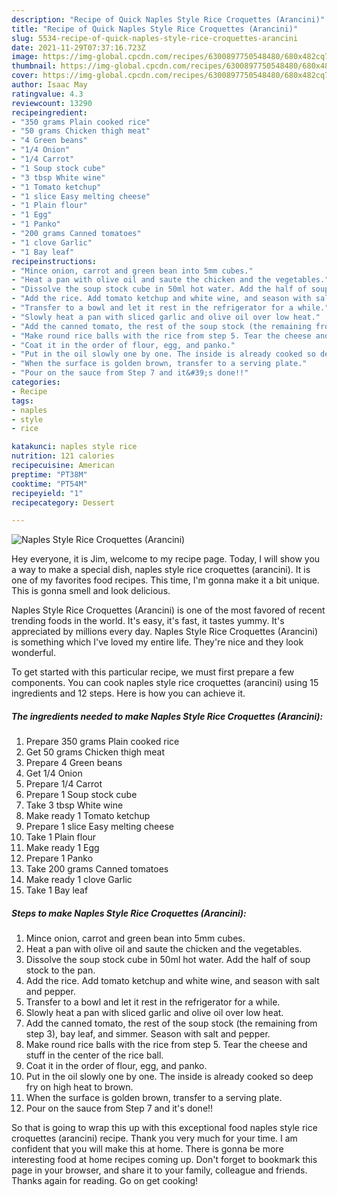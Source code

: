 ```yaml
---
description: "Recipe of Quick Naples Style Rice Croquettes (Arancini)"
title: "Recipe of Quick Naples Style Rice Croquettes (Arancini)"
slug: 5534-recipe-of-quick-naples-style-rice-croquettes-arancini
date: 2021-11-29T07:37:16.723Z
image: https://img-global.cpcdn.com/recipes/6300897750548480/680x482cq70/naples-style-rice-croquettes-arancini-recipe-main-photo.jpg
thumbnail: https://img-global.cpcdn.com/recipes/6300897750548480/680x482cq70/naples-style-rice-croquettes-arancini-recipe-main-photo.jpg
cover: https://img-global.cpcdn.com/recipes/6300897750548480/680x482cq70/naples-style-rice-croquettes-arancini-recipe-main-photo.jpg
author: Isaac May
ratingvalue: 4.3
reviewcount: 13290
recipeingredient:
- "350 grams Plain cooked rice"
- "50 grams Chicken thigh meat"
- "4 Green beans"
- "1/4 Onion"
- "1/4 Carrot"
- "1 Soup stock cube"
- "3 tbsp White wine"
- "1 Tomato ketchup"
- "1 slice Easy melting cheese"
- "1 Plain flour"
- "1 Egg"
- "1 Panko"
- "200 grams Canned tomatoes"
- "1 clove Garlic"
- "1 Bay leaf"
recipeinstructions:
- "Mince onion, carrot and green bean into 5mm cubes."
- "Heat a pan with olive oil and saute the chicken and the vegetables."
- "Dissolve the soup stock cube in 50ml hot water. Add the half of soup stock to the pan."
- "Add the rice. Add tomato ketchup and white wine, and season with salt and pepper."
- "Transfer to a bowl and let it rest in the refrigerator for a while."
- "Slowly heat a pan with sliced garlic and olive oil over low heat."
- "Add the canned tomato, the rest of the soup stock (the remaining from step 3), bay leaf, and simmer. Season with salt and pepper."
- "Make round rice balls with the rice from step 5. Tear the cheese and stuff in the center of the rice ball."
- "Coat it in the order of flour, egg, and panko."
- "Put in the oil slowly one by one. The inside is already cooked so deep fry on high heat to brown."
- "When the surface is golden brown, transfer to a serving plate."
- "Pour on the sauce from Step 7 and it&#39;s done!!"
categories:
- Recipe
tags:
- naples
- style
- rice

katakunci: naples style rice 
nutrition: 121 calories
recipecuisine: American
preptime: "PT38M"
cooktime: "PT54M"
recipeyield: "1"
recipecategory: Dessert

---
```



![Naples Style Rice Croquettes (Arancini)](https://img-global.cpcdn.com/recipes/6300897750548480/680x482cq70/naples-style-rice-croquettes-arancini-recipe-main-photo.jpg)

Hey everyone, it is Jim, welcome to my recipe page. Today, I will show you a way to make a special dish, naples style rice croquettes (arancini). It is one of my favorites food recipes. This time, I'm gonna make it a bit unique. This is gonna smell and look delicious.



Naples Style Rice Croquettes (Arancini) is one of the most favored of recent trending foods in the world. It's easy, it's fast, it tastes yummy. It's appreciated by millions every day. Naples Style Rice Croquettes (Arancini) is something which I've loved my entire life. They're nice and they look wonderful.


To get started with this particular recipe, we must first prepare a few components. You can cook naples style rice croquettes (arancini) using 15 ingredients and 12 steps. Here is how you can achieve it.

<!--inarticleads1-->

##### The ingredients needed to make Naples Style Rice Croquettes (Arancini):

1. Prepare 350 grams Plain cooked rice
1. Get 50 grams Chicken thigh meat
1. Prepare 4 Green beans
1. Get 1/4 Onion
1. Prepare 1/4 Carrot
1. Prepare 1 Soup stock cube
1. Take 3 tbsp White wine
1. Make ready 1 Tomato ketchup
1. Prepare 1 slice Easy melting cheese
1. Take 1 Plain flour
1. Make ready 1 Egg
1. Prepare 1 Panko
1. Take 200 grams Canned tomatoes
1. Make ready 1 clove Garlic
1. Take 1 Bay leaf




<!--inarticleads2-->

##### Steps to make Naples Style Rice Croquettes (Arancini):

1. Mince onion, carrot and green bean into 5mm cubes.
1. Heat a pan with olive oil and saute the chicken and the vegetables.
1. Dissolve the soup stock cube in 50ml hot water. Add the half of soup stock to the pan.
1. Add the rice. Add tomato ketchup and white wine, and season with salt and pepper.
1. Transfer to a bowl and let it rest in the refrigerator for a while.
1. Slowly heat a pan with sliced garlic and olive oil over low heat.
1. Add the canned tomato, the rest of the soup stock (the remaining from step 3), bay leaf, and simmer. Season with salt and pepper.
1. Make round rice balls with the rice from step 5. Tear the cheese and stuff in the center of the rice ball.
1. Coat it in the order of flour, egg, and panko.
1. Put in the oil slowly one by one. The inside is already cooked so deep fry on high heat to brown.
1. When the surface is golden brown, transfer to a serving plate.
1. Pour on the sauce from Step 7 and it&#39;s done!!




So that is going to wrap this up with this exceptional food naples style rice croquettes (arancini) recipe. Thank you very much for your time. I am confident that you will make this at home. There is gonna be more interesting food at home recipes coming up. Don't forget to bookmark this page in your browser, and share it to your family, colleague and friends. Thanks again for reading. Go on get cooking!
